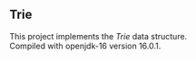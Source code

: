 Trie
---------

This project implements the *Trie* data structure.\
Compiled with openjdk-16 version 16.0.1.